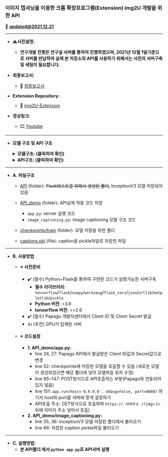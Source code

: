 ### 이미지 캡셔닝을 이용한 크롬 확장프로그램(Extension) img2U 개발을 위한 API

:arrows_counterclockwise:	**updated@2021.12.21**


-----
- **:warning:사전설명:**
  - **연구개발 진행은 연구실 서버를 통하여 진행하였으며, 2021년 12월 1일기준으로 서버를 반납하여 실제 본 저장소의 API를 사용하기 위해서는 사전의 서버구축 및 세팅이 필요합니다.**

- **최종보고서:** 
  - :page_facing_up: [최종보고서](https://github.com/img2U/img2U-API/blob/main/img2U_%EC%B5%9C%EC%A2%85%EB%B3%B4%EA%B3%A0%EC%84%9C.pdf)

- **Extension Repository:**
  - :page_facing_up: [img2U-Extension](https://github.com/img2U/img2U-Extension)
- **영상링크:**
  - :film_strip: [Youtube](https://www.youtube.com/watch?v=3N2XEK0JUtE)

-----
- **모델 구조 및 API 구조**
    <details> 
      <summary><b>모델구조: (클릭하여 확인) </b></summary>
        <img src="https://github.com/img2U/img2U-API/blob/main/structure_2.png">
    </details>

    <details> 
      <summary><b>API구조: (클릭하여 확인)</b></summary>
        <img src="https://github.com/img2U/img2U-API/blob/main/structure_1.png">
    </details>

-----

- **A. 파일구조**

  - [API](https://github.com/img2U/img2U-API/tree/main/API) (folder): ~~Flask테스트를 위해서 생성된 폴더,~~ InceptionV3 모델 저장되어 있음
  - [API_demo](https://github.com/img2U/img2U-API/tree/main/API_demo) (folder): API실제 작동 코드 저장
    - `app.py`: server 실행 코드 
    - `image_captioning.py`: image captioning 모델 구조 코드

  - [checkpoints/train](https://github.com/img2U/img2U-API/tree/main/checkpoints/train) (folder): 모델 저장을 위한 폴더
  - [captions.pkl](https://github.com/img2U/img2U-API/blob/main/captions.pkl) (file): caption을 pickle파일로 저장한 파일

-----

- **B. 사용방법**
  - **:star: 사전준비**
     - :heavy_check_mark:	(필수) Python+Flask를 통하여 구현된 코드가 실행가능한 서버구축
       - **필수 라이브러리**: `tensorflow`/`flask`/`numpy`/`werkzeug`/`flask_cors`/`json`/`urllib`/`matplotlib`/`pickle`
       - **Python 버전**: >3.6
       - **tensorflow 버전**: >=2.6
     - :heavy_check_mark:	(필수) Papago 개발자센터에서 Client ID 및 Client Secret 발급
     - :+1:  (추천) GPU가 탑제된 서버
   
  - **:star: 코드설정**
     - **1. API_demo/app.py:**
        - line 26, 27: Papago API에서 발급받은 Client ID값과 Secret값으로 변경
        - line 52: checkpoints에 저장된 모델을 호출할 수 있음 (새로운 모델이 생성되었으면 해당 폴더에 넣어 모델파일 위치 수정)
        - line 95~147: POST방식으로 API호출하는 부분(Papago와 연동되어 있지 않음)
        - line 151: `app.run(host='0.0.0.0', debug=False, port=8888)` 여기서 host와 port를 서버에 맞게 설정하기
        - API호출 주소: GET방식으로 호출하며 `https:// 서버주소 /?img=` (= 뒤에 이미지 주소 넣어서 호출)
      - **2. API_demo/image_captioning.py:**
        - line 35, 36: InceptionV3 모델 저장된 폴더에서 불러오기
        - line 66: 저장된 caption pickle파일 불러오기

-----

- **C. 실행방법:**
    - **본 API폴더 에서 `python app.py`로 API서버 실행**
